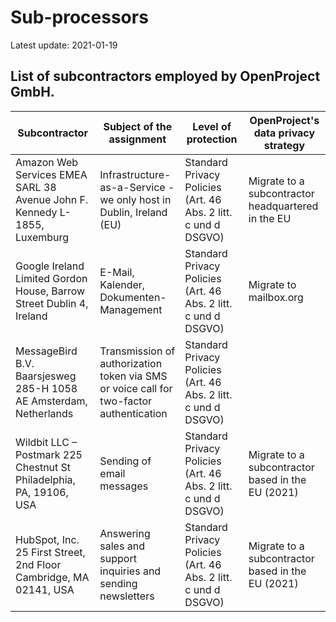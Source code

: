 # Sub-processors

Latest update: 2021-01-19

## List of subcontractors employed by OpenProject GmbH.

| **Subcontractor**                                            | **Subject of the assignment**                                | **Level of protection**                                      | OpenProject's data privacy strategy                |
| ------------------------------------------------------------ | ------------------------------------------------------------ | ------------------------------------------------------------ | -------------------------------------------------- |
| Amazon Web Services EMEA SARL  38 Avenue John F. Kennedy  L-1855, Luxemburg | Infrastructure-as-a-Service - we only host in Dublin, Ireland (EU) | Standard Privacy Policies (Art. 46 Abs. 2 litt. c und d DSGVO) | Migrate to a subcontractor headquartered in the EU |
| Google Ireland Limited  Gordon House, Barrow Street  Dublin 4, Ireland | E-Mail, Kalender, Dokumenten-Management                      | Standard Privacy Policies (Art. 46 Abs. 2 litt. c und d DSGVO) | Migrate to mailbox.org                             |
| MessageBird B.V.  Baarsjesweg 285-H  1058 AE Amsterdam, Netherlands | Transmission of authorization token via SMS or voice call for two-factor authentication | Standard Privacy Policies (Art. 46 Abs. 2 litt. c und d DSGVO) |                                                    |
| Wildbit LLC – Postmark  225 Chestnut St  Philadelphia, PA, 19106, USA | Sending of email messages                                    | Standard Privacy Policies (Art. 46 Abs. 2 litt. c und d DSGVO) | Migrate to a subcontractor based in the EU (2021)  |
| HubSpot, Inc.  25 First Street, 2nd Floor  Cambridge, MA 02141, USA | Answering sales and support inquiries and sending newsletters | Standard Privacy Policies (Art. 46 Abs. 2 litt. c und d DSGVO) | Migrate to a subcontractor based in the EU (2021)  |
